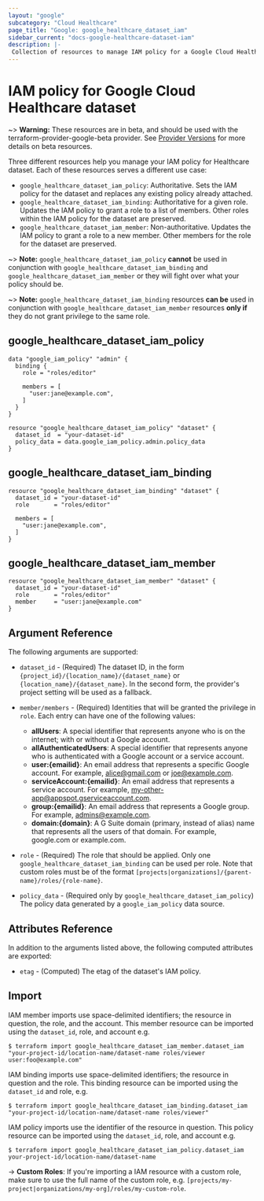 ```yaml
---
layout: "google"
subcategory: "Cloud Healthcare"
page_title: "Google: google_healthcare_dataset_iam"
sidebar_current: "docs-google-healthcare-dataset-iam"
description: |-
 Collection of resources to manage IAM policy for a Google Cloud Healthcare dataset.
---
```


# IAM policy for Google Cloud Healthcare dataset

~> **Warning:** These resources are in beta, and should be used with the terraform-provider-google-beta provider.
See [Provider Versions](https://terraform.io/docs/providers/google/guides/provider_versions.html) for more details on beta resources.

Three different resources help you manage your IAM policy for Healthcare dataset. Each of these resources serves a different use case:

* `google_healthcare_dataset_iam_policy`: Authoritative. Sets the IAM policy for the dataset and replaces any existing policy already attached.
* `google_healthcare_dataset_iam_binding`: Authoritative for a given role. Updates the IAM policy to grant a role to a list of members. Other roles within the IAM policy for the dataset are preserved.
* `google_healthcare_dataset_iam_member`: Non-authoritative. Updates the IAM policy to grant a role to a new member. Other members for the role for the dataset are preserved.

~> **Note:** `google_healthcare_dataset_iam_policy` **cannot** be used in conjunction with `google_healthcare_dataset_iam_binding` and `google_healthcare_dataset_iam_member` or they will fight over what your policy should be.

~> **Note:** `google_healthcare_dataset_iam_binding` resources **can be** used in conjunction with `google_healthcare_dataset_iam_member` resources **only if** they do not grant privilege to the same role.

## google\_healthcare\_dataset\_iam\_policy

```hcl
data "google_iam_policy" "admin" {
  binding {
    role = "roles/editor"

    members = [
      "user:jane@example.com",
    ]
  }
}

resource "google_healthcare_dataset_iam_policy" "dataset" {
  dataset_id  = "your-dataset-id"
  policy_data = data.google_iam_policy.admin.policy_data
}
```

## google\_healthcare\_dataset\_iam\_binding

```hcl
resource "google_healthcare_dataset_iam_binding" "dataset" {
  dataset_id = "your-dataset-id"
  role       = "roles/editor"

  members = [
    "user:jane@example.com",
  ]
}
```

## google\_healthcare\_dataset\_iam\_member

```hcl
resource "google_healthcare_dataset_iam_member" "dataset" {
  dataset_id = "your-dataset-id"
  role       = "roles/editor"
  member     = "user:jane@example.com"
}
```

## Argument Reference

The following arguments are supported:

* `dataset_id` - (Required) The dataset ID, in the form
    `{project_id}/{location_name}/{dataset_name}` or
    `{location_name}/{dataset_name}`. In the second form, the provider's
    project setting will be used as a fallback.

* `member/members` - (Required) Identities that will be granted the privilege in `role`.
  Each entry can have one of the following values:
  * **allUsers**: A special identifier that represents anyone who is on the internet; with or without a Google account.
  * **allAuthenticatedUsers**: A special identifier that represents anyone who is authenticated with a Google account or a service account.
  * **user:{emailid}**: An email address that represents a specific Google account. For example, alice@gmail.com or joe@example.com.
  * **serviceAccount:{emailid}**: An email address that represents a service account. For example, my-other-app@appspot.gserviceaccount.com.
  * **group:{emailid}**: An email address that represents a Google group. For example, admins@example.com.
  * **domain:{domain}**: A G Suite domain (primary, instead of alias) name that represents all the users of that domain. For example, google.com or example.com.

* `role` - (Required) The role that should be applied. Only one
    `google_healthcare_dataset_iam_binding` can be used per role. Note that custom roles must be of the format
    `[projects|organizations]/{parent-name}/roles/{role-name}`.

* `policy_data` - (Required only by `google_healthcare_dataset_iam_policy`) The policy data generated by
  a `google_iam_policy` data source.

## Attributes Reference

In addition to the arguments listed above, the following computed attributes are
exported:

* `etag` - (Computed) The etag of the dataset's IAM policy.

## Import

IAM member imports use space-delimited identifiers; the resource in question, the role, and the account.  This member resource can be imported using the `dataset_id`, role, and account e.g.

```
$ terraform import google_healthcare_dataset_iam_member.dataset_iam "your-project-id/location-name/dataset-name roles/viewer user:foo@example.com"
```

IAM binding imports use space-delimited identifiers; the resource in question and the role.  This binding resource can be imported using the `dataset_id` and role, e.g.

```
$ terraform import google_healthcare_dataset_iam_binding.dataset_iam "your-project-id/location-name/dataset-name roles/viewer"
```

IAM policy imports use the identifier of the resource in question.  This policy resource can be imported using the `dataset_id`, role, and account e.g.

```
$ terraform import google_healthcare_dataset_iam_policy.dataset_iam your-project-id/location-name/dataset-name
```

-> **Custom Roles**: If you're importing a IAM resource with a custom role, make sure to use the
 full name of the custom role, e.g. `[projects/my-project|organizations/my-org]/roles/my-custom-role`.
